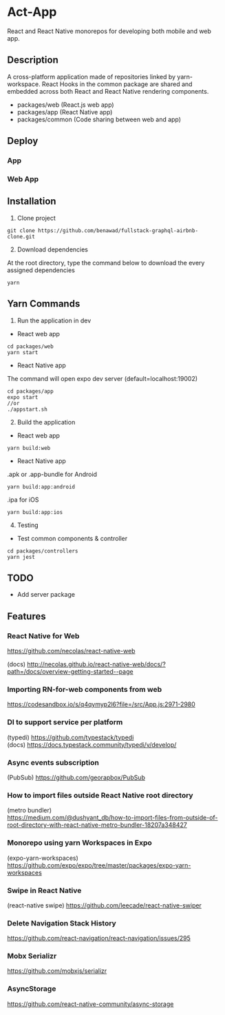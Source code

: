 # Act-App

React and React Native monorepos for developing both mobile and web app. 
  

## Description

A cross-platform application made of repositories linked by yarn-workspace. React Hooks in the common package are shared and embedded across both React and React Native rendering components. 

- packages/web (React.js web app)  
- packages/app (React Native app)  
- packages/common (Code sharing between web and app)  
  
## Deploy  
  
### App  
  
### Web App  
  
## Installation
  
1. Clone project  

```
git clone https://github.com/benawad/fullstack-graphql-airbnb-clone.git
```
  
2. Download dependencies  
   
At the root directory, type the command below to download the every assigned dependencies
```
yarn
```
  
## Yarn Commands
  
1. Run the application in dev
  
- React web app  
    
```
cd packages/web  
yarn start
```
  
- React Native app    
  
The command will open expo dev server (default=localhost:19002)  
```
cd packages/app  
expo start  
//or
./appstart.sh
```
  
2. Build the application
  
- React web app   
  
```
yarn build:web    
```
  
- React Native app    
  
.apk or .app-bundle for Android  
```  
yarn build:app:android
```  
.ipa for iOS  
```  
yarn build:app:ios
```  
  
4. Testing  
  
* Test common components & controller  
  
```
cd packages/controllers  
yarn jest  
```
  
## TODO  
- Add server package  

## Features
  
### React Native for Web
https://github.com/necolas/react-native-web  
  
(docs) http://necolas.github.io/react-native-web/docs/?path=/docs/overview-getting-started--page  
  
### Importing RN-for-web components from web
https://codesandbox.io/s/q4qymyp2l6?file=/src/App.js:2971-2980  
  
### DI to support service per platform
(typedi) https://github.com/typestack/typedi   
(docs) https://docs.typestack.community/typedi/v/develop/  
  
### Async events subscription
(PubSub) https://github.com/georapbox/PubSub  
  
### How to import files outside React Native root directory
(metro bundler)  
https://medium.com/@dushyant_db/how-to-import-files-from-outside-of-root-directory-with-react-native-metro-bundler-18207a348427  
   
### Monorepo using yarn Workspaces in Expo
(expo-yarn-workspaces) https://github.com/expo/expo/tree/master/packages/expo-yarn-workspaces  
  
### Swipe in React Native
(react-native swipe) https://github.com/leecade/react-native-swiper  
  
### Delete Navigation Stack History
https://github.com/react-navigation/react-navigation/issues/295  

### Mobx Serializr
https://github.com/mobxjs/serializr  

### AsyncStorage
https://github.com/react-native-community/async-storage

